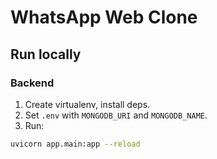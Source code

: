 # WhatsApp Web Clone

## Run locally

### Backend
1. Create virtualenv, install deps.
2. Set `.env` with `MONGODB_URI` and `MONGODB_NAME`.
3. Run:
```bash
uvicorn app.main:app --reload
